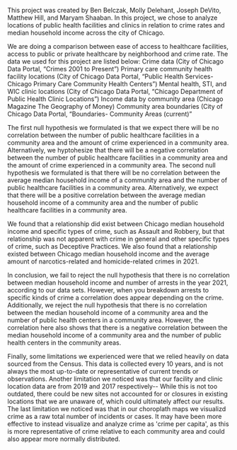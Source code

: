 This project was created by Ben Belczak, Molly Delehant, Joseph DeVito, Matthew Hill, and Maryam Shaaban.
In this project, we chose to analyze locations of public health facilities and clinics in relation to crime rates and median household income across the city of Chicago.

We are doing a comparison between ease of access to healthcare facilities, access to public or private healthcare by neighborhood and crime rate. 
The data we used for this project are listed below:
Crime data (City of Chicago Data Portal, “Crimes 2001 to Present”)
Primary care community health facility locations (City of Chicago Data Portal, “Public Health Services- Chicago Primary Care Community Health Centers”)
Mental health, STI, and WIC clinic locations (City of Chicago Data Portal, “Chicago Department of Public Health Clinic Locations”)
Income data by community area (Chicago Magazine The Geography of Money)
Community area boundaries (City of Chicago Data Portal, “Boundaries- Community Areas (current)”

The first null hypothesis we formulated is that we expect there will be no correlation between the number of public healthcare facilities in a community area and the amount of crime experienced in a community area. Alternatively, we hyptohesize that there will be a negative correlation between the number of public healthcare facilities in a community area and the amount of crime experienced in a community area.
The second null hypothesis we formulated is that there will be no correlation between the average median household income of a community area and the number of public healthcare facilities in a community area. Alternatively, we expect that there will be a positive correlation between the average median household income of a community area and the number of public healthcare facilities in a community area.

We found that a relationship did exist between Chicago median household income and specific types of crime, such as Assault and Robbery, but that relationship was not apparent with crime in general and other specific types of crime, such as Deceptive Practices. We also found that a relationship existed between Chicago median household income and the average amount of narcotics-related and homicide-related crimes in 2021. 

In conclusion, we fail to reject the null hypothesis that there is no correlation between median household income and number of arrests in the year 2021, according to our data sets. However, when you breakdown arrests to specific kinds of crime a correlation does appear depending on the crime. Additionally, we reject the null hypothesis that there is no correlation between the median household income of a community area and the number of public health centers in a community area. However, the correlation here also shows that there is a negative correlation between the median household income of a community area and the number of public health centers in the community areas.

Finally, some limitations we experienced were that we relied heavily on data sourced from the Census. This data is collected every 10 years, and is not always the most up-to-date or representative of current trends or observations. Another limitation we noticed was that our facility and clinic location data are from 2019 and 2017 respectively-- While this is not too outdated, there could be new sites not accounted for or closures in existing locations that we are unaware of, which could ultimately affect our results. The last limitation we noticed was that in our choroplath maps we visualizd crime as a raw total number of incidents or cases. It may have been more effective to instead visualize and analyze crime as 'crime per capita', as this is more representative of crime relative to each community area and could also appear more normally distributed. 

